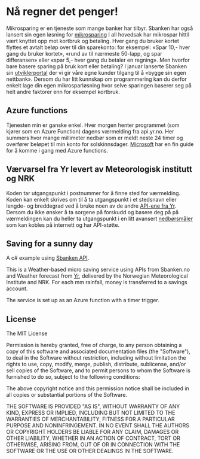 # Nå regner det penger!
Mikrosparing er en tjeneste som mange banker har tilbyr. Sbanken har også lansert sin egen løsning for [mikrosparing](https://sbanken.no/spare/mikrosparing/)
I all hovedsak har mikrospar hittil vært knyttet opp mot kortbruk og betaling. Hver gang du bruker kortet flyttes et avtalt beløp over til din sparekonto: for eksempel: «Spar 10,- hver gang du bruker kortet», «rund av til nærmeste 50-lapp, og spar differansen» eller «spar 5,- hver gang du betaler en regning». 
Men hvorfor bare basere sparing på bruk kort eller betaling? I januar lanserte Sbanken sin [utviklerportal](https://sbanken.no/bruke/utviklerportalen/) der vi gir våre egne kunder tilgang til å «bygge sin egen nettbank». Dersom du har litt kunnskap om programmering kan du derfor enkelt lage din egen mikrosparløsning hvor selve sparingen baserer seg på helt andre faktorer enn for eksempel kortbruk.

## Azure functions
Tjenesten min er ganske enkel. Hver morgen henter programmet (som kjører som en Azure Function) dagens værmelding fra api.yr.no. Her summers hvor mange millimeter nedbør som er meldt neste 24 timer og overfører beløpet til min konto for solskinnsdager.
[Microsoft](https://docs.microsoft.com/en-us/azure/azure-functions/functions-create-first-azure-function) har en fin guide for å komme i gang med Azure functions.


## Værvarsel fra Yr levert av Meteorologisk institutt og NRK
Koden tar utgangspunkt i postnummer for å finne sted for værmelding. Koden kan enkelt skrives om til å ta utgangspunkt i et stedsnavn eller lengde- og breddegrad ved å bruke noen av de andre [API-ene fra Yr](http://om.yr.no/verdata/).  Dersom du ikke ønsker å ta sorgene på forskudd og basere deg på på værmeldingen kan du heller ta utgangspunkt i en litt avansert [nedbørsmåler](https://www.netatmo.com/en-US/product/weather/weatherstation/accessories#raingauge)  som kan kobles på internett og har API-støtte.


## Saving for a sunny day

A c# example using [Sbanken API](https://sbanken.no/bruke/utviklerportalen/).

This is a Weather-based micro saving service using APIs from Sbanken.no and Weather forecast from [Yr](http://yr.no), delivered by the Norwegian Meteorological Institute and NRK. For each mm rainfall, money is transferred to a savings account.

The service is set up as an Azure function with a timer trigger. 

## License

The MIT License

Permission is hereby granted, free of charge, to any person obtaining a copy of this software and associated documentation files (the "Software"), to deal in the Software without restriction, including without limitation the rights to use, copy, modify, merge, publish, distribute, sublicense, and/or sell copies of the Software, and to permit persons to whom the Software is furnished to do so, subject to the following conditions:

The above copyright notice and this permission notice shall be included in all copies or substantial portions of the Software.

THE SOFTWARE IS PROVIDED "AS IS", WITHOUT WARRANTY OF ANY KIND, EXPRESS OR IMPLIED, INCLUDING BUT NOT LIMITED TO THE WARRANTIES OF MERCHANTABILITY, FITNESS FOR A PARTICULAR PURPOSE AND NONINFRINGEMENT. IN NO EVENT SHALL THE AUTHORS OR COPYRIGHT HOLDERS BE LIABLE FOR ANY CLAIM, DAMAGES OR OTHER LIABILITY, WHETHER IN AN ACTION OF CONTRACT, TORT OR OTHERWISE, ARISING FROM, OUT OF OR IN CONNECTION WITH THE SOFTWARE OR THE USE OR OTHER DEALINGS IN THE SOFTWARE.
